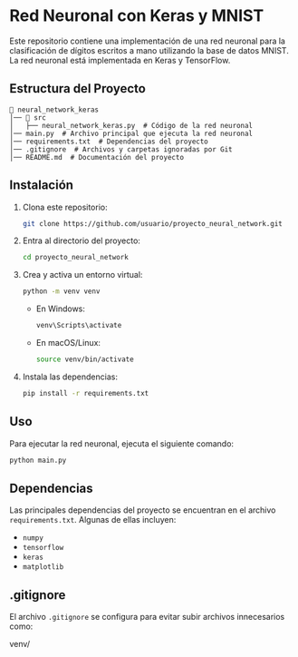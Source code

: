 # Red Neuronal con Keras y MNIST

Este repositorio contiene una implementación de una red neuronal para la clasificación de dígitos escritos a mano utilizando la base de datos MNIST. La red neuronal está implementada en Keras y TensorFlow.

## Estructura del Proyecto

```
📂 neural_network_keras
│── 📂 src
│   ├── neural_network_keras.py  # Código de la red neuronal
│── main.py  # Archivo principal que ejecuta la red neuronal
│── requirements.txt  # Dependencias del proyecto
│── .gitignore  # Archivos y carpetas ignoradas por Git
│── README.md  # Documentación del proyecto
```

## Instalación

1. Clona este repositorio:
   ```sh
   git clone https://github.com/usuario/proyecto_neural_network.git
   ```

2. Entra al directorio del proyecto:
   ```sh
   cd proyecto_neural_network
   ```

3. Crea y activa un entorno virtual:
   ```sh
   python -m venv venv
   ```
   - En Windows:
     ```sh
     venv\Scripts\activate
     ```
   - En macOS/Linux:
     ```sh
     source venv/bin/activate
     ```

4. Instala las dependencias:
   ```sh
   pip install -r requirements.txt
   ```

## Uso

Para ejecutar la red neuronal, ejecuta el siguiente comando:
```sh
python main.py
```

## Dependencias

Las principales dependencias del proyecto se encuentran en el archivo `requirements.txt`. Algunas de ellas incluyen:
- `numpy`
- `tensorflow`
- `keras`
- `matplotlib`

## .gitignore

El archivo `.gitignore` se configura para evitar subir archivos innecesarios como:

venv/





